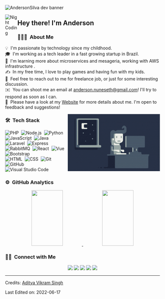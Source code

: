 ![AndersonSilva dev banner](https://raw.githubusercontent.com/andersonef/andersonef/master/banner2.png)

<img alt="Night Coding" src="./assets/Hand%20Wave.gif" width='40' align="left"/><h2>Hey there! I'm Anderson</h2>

<!-- ## 👋 &nbsp;Hey there! I'm Anderson -->

### 👨🏻‍💻 &nbsp;About Me

💡 &nbsp;I'm passionate by technology since my childhood.\
🎓 &nbsp;I'm working as a tech leader in a fast growing startup in Brazil.\
🌱 &nbsp;I'm learning more about microservices and mesageria, working with AWS infrastructure .\
✍️ &nbsp;In my free time, I love to play games and having fun with my kids.\
💬 &nbsp;Feel free to reach out to me for freelance job, or just for some interesting discussion.\
✉️ &nbsp;You can shoot me an email at anderson.nuneseth@gmail.com! I'll try to respond as soon as I can.\
📄 &nbsp;Please have a look at my [Website](https://www.andersonsilva.dev) for more details about me. I'm open to feedback and suggestions!

<img alt="Night Coding" src="https://raw.githubusercontent.com/andersonef/andersonef/master/Night-Coding.gif" align="right"/>

### 🛠 &nbsp;Tech Stack

![PHP](https://img.shields.io/badge/-PHP-05122A?style=flat&logo=php)&nbsp;
![Node.js](https://img.shields.io/badge/-Node.js-05122A?style=flat&logo=node.js)&nbsp;
![Python](https://img.shields.io/badge/-Python-05122A?style=flat&logo=python)&nbsp;
![JavaScript](https://img.shields.io/badge/-JavaScript-05122A?style=flat&logo=javascript)&nbsp;
![Java](https://img.shields.io/badge/-Java-05122A?style=flat&logo=Java&logoColor=FFA518)&nbsp;
![Laravel](https://img.shields.io/badge/-Laravel-05122A?style=flat&logo=Laravel&logoColor=FFA518)&nbsp;
![Express](https://img.shields.io/badge/-Express-05122A?style=flat&logo=Express&logoColor=FFA518)&nbsp;
![RabbitMQ](https://img.shields.io/badge/-RabbitMQ-05122A?style=flat&logo=RabbitMq&logoColor=FFA518)&nbsp;
![React](https://img.shields.io/badge/-React-05122A?style=flat&logo=react)&nbsp;
![Vue](https://img.shields.io/badge/-Vue%20Js-05122A?style=flat&logo=vue.js)&nbsp;
![Bootstrap](https://img.shields.io/badge/-Bootstrap-05122A?style=flat&logo=bootstrap&logoColor=563D7C)\
![HTML](https://img.shields.io/badge/-HTML-05122A?style=flat&logo=HTML5)&nbsp;
![CSS](https://img.shields.io/badge/-CSS-05122A?style=flat&logo=CSS3&logoColor=1572B6)&nbsp;
![Git](https://img.shields.io/badge/-Git-05122A?style=flat&logo=git)&nbsp;
![GitHub](https://img.shields.io/badge/-GitHub-05122A?style=flat&logo=github)&nbsp;
![Visual Studio Code](https://img.shields.io/badge/-Visual%20Studio%20Code-05122A?style=flat&logo=visual-studio-code&logoColor=007ACC)&nbsp;

### ⚙️ &nbsp;GitHub Analytics

<p align="center">
<a href="https://github.com/andersonef">
  <img height="180em" width="45%" src="https://github-readme-stats-eight-theta.vercel.app/api?username=andersonef&show_icons=true&theme=algolia&include_all_commits=true&count_private=true"/>
  <img height="180em" width="45%" src="https://github-readme-stats-eight-theta.vercel.app/api/top-langs/?username=andersonef&layout=compact&langs_count=8&theme=algolia"/>
</a>
</p>

### 🤝🏻 &nbsp;Connect with Me

<p align="center">
<a href="https://www.AndersonSilva.dev"><img src="https://img.shields.io/badge/-AndersonSilva.dev-3423A6?style=flat&logo=Google-Chrome&logoColor=white"/></a>
<a href="https://linkedin.com/in/andersontrti"><img src="https://img.shields.io/badge/-Anderson N. Silva-0077B5?style=flat&logo=Linkedin&logoColor=white"/></a>
<a href="mailto:anderson.nuneseth@gmail.com"><img src="https://img.shields.io/badge/-anderson.nuneseth@gmail.com-D14836?style=flat&logo=Gmail&logoColor=white"/></a>
<a href="https://instagram.com/andersontrti"><img src="https://img.shields.io/badge/-@andersontrti-E4405F?style=flat&logo=Instagram&logoColor=white"/></a>
<a href="https://facebook.com/andersontrti"><img src="https://img.shields.io/badge/-@andersontrti-1877F2?style=flat&logo=Facebook&logoColor=white"/></a>
</p>

-----
Credits: [Aditya Vikram Singh](https://github.com/AVS1508)

Last Edited on: 2022-06-17
